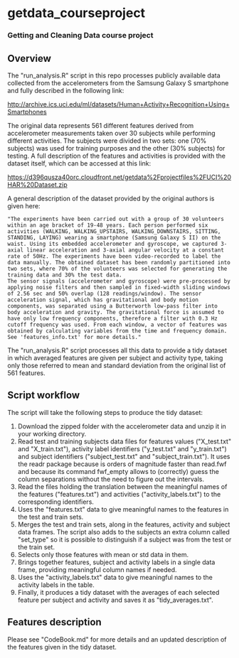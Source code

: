 # getdata_courseproject
### Getting and Cleaning Data course project

## Overview

The "run_analysis.R" script in this repo processes publicly available data collected from the accelerometers from the Samsung Galaxy S smartphone and fully described in the following link: 

http://archive.ics.uci.edu/ml/datasets/Human+Activity+Recognition+Using+Smartphones

The original data represents 561 different features derived from accelerometer measurements taken over 30 subjects while performing different activities. The subjects were divided in two sets: one (70% subjects) was used for training purposes and the other (30% subjects) for testing. A full description of the features and activities is provided with the dataset itself, which can be accessed at this link: 

https://d396qusza40orc.cloudfront.net/getdata%2Fprojectfiles%2FUCI%20HAR%20Dataset.zip

A general description of the dataset provided by the original authors is given here:

	"The experiments have been carried out with a group of 30 volunteers within an age bracket of 19-48 years. Each person performed six activities (WALKING, WALKING_UPSTAIRS, WALKING_DOWNSTAIRS, SITTING, STANDING, LAYING) wearing a smartphone (Samsung Galaxy S II) on the waist. Using its embedded accelerometer and gyroscope, we captured 3-axial linear acceleration and 3-axial angular velocity at a constant rate of 50Hz. The experiments have been video-recorded to label the data manually. The obtained dataset has been randomly partitioned into two sets, where 70% of the volunteers was selected for generating the training data and 30% the test data. 
	The sensor signals (accelerometer and gyroscope) were pre-processed by applying noise filters and then sampled in fixed-width sliding windows of 2.56 sec and 50% overlap (128 readings/window). The sensor acceleration signal, which has gravitational and body motion components, was separated using a Butterworth low-pass filter into body acceleration and gravity. The gravitational force is assumed to have only low frequency components, therefore a filter with 0.3 Hz cutoff frequency was used. From each window, a vector of features was obtained by calculating variables from the time and frequency domain. See 'features_info.txt' for more details." 

The "run_analysis.R" script processes all this data to provide a tidy dataset in which averaged features are given per subject and activity type, taking only those referred to mean and standard deviation from the original list of 561 features. 

## Script workflow

The script will take the following steps to produce the tidy dataset:

1. Download the zipped folder with the accelerometer data and unzip it in your working directory.
2. Read test and training subjects data files for features values ("X_test.txt" and "X_train.txt"), activity label identifiers ("y_test.txt" and "y_train.txt") and subject identifiers ("subject_test.txt" and "subject_train.txt"). It uses the readr package because is orders of magnitude faster than read.fwf and because its command fwf_empty allows to (correctly) guess the column separations without the need to figure out the intervals. 
3. Read the files holding the translation between the meaningful names of the features ("features.txt") and activities ("activity_labels.txt") to the corresponding identifiers. 
4. Uses the "features.txt" data to give meaningful names to the features in the test and train sets. 
5. Merges the test and train sets, along in the features, activity and subject data frames. The script also adds to the subjects an extra column called "set_type" so it is possible to distinguish if a subject was from the test or the train set. 
6. Selects only those features with mean or std data in them. 
7. Brings together features, subject and activity labels in a single data frame, providing meaningful column names if needed.
8. Uses the "activity_labels.txt" data to give meaningful names to the activity labels in the table. 
9. Finally, it produces a tidy dataset with the averages of each selected feature per subject and activity and saves it as "tidy_averages.txt".

## Features description

Please see "CodeBook.md" for more details and an updated description of the features given in the tidy dataset. 
